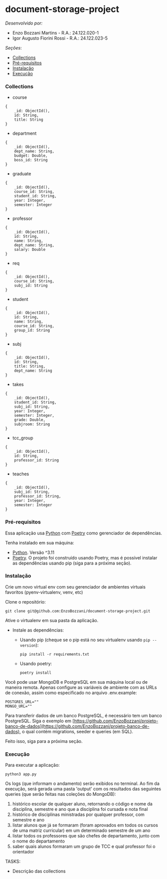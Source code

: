 # document-storage-project

_Desenvolvido por:_

-   Enzo Bozzani Martins - R.A.: 24.122.020-1
-   Igor Augusto Fiorini Rossi - R.A.: 24.122.023-5

_Seções_:

-   [Collections](#collections)
-   [Pré-requisitos](#pré-requisitos)
-   [Instalação](#instalação)
-   [Execução](#execução)

### Collections

-   course

```
{
    _id: ObjectId(),
    id: String,
    title: String
}
```

-   department

```
{
    _id: ObjectId(),
    dept_name: String,
    budget: Double,
    boss_id: String
}
```

-   graduate

```
{
    _id: ObjectId(),
    course_id: String,
    student_id: String,
    year: Integer,
    semester: Integer
}
```

-   professor

```
{
    _id: ObjectId(),
    id: String,
    name: String,
    dept_name: String,
    salary: Double
}
```

-   req

```
{
    _id: ObjectId(),
    course_id: String,
    subj_id: String
}
```

-   student

```
{
    _id: ObjectId(),
    id: String,
    name: String,
    course_id: String,
    group_id: String
}
```

-   subj

```
{
    _id: ObjectId(),
    id: String,
    title: String,
    dept_name: String
}
```

-   takes

```
{
    _id: ObjectId(),
    student_id: String,
    subj_id: String,
    year: Integer,
    semester: Integer,
    grade: Double,
    subjroom: String
}
```

-   tcc_group

```
{
    _id: ObjectId(),
    id: String,
    professor_id: String
}
```

-   teaches

```
{
    _id: ObjectId(),
    subj_id: String,
    professor_id: String,
    year: Integer,
    semester: Integer
}
```

### Pré-requisitos

Essa aplicação usa [Python](https://www.python.org/) com [Poetry](https://python-poetry.org/) como gerenciador de dependências.

Tenha instalado em sua máquina:

-   [Python](https://www.python.org/). Versão ^3.11
-   [Poetry](https://python-poetry.org/). O projeto foi construído usando Poetry, mas é possível instalar as dependências usando pip (siga para a próxima seção).

### Instalação

Crie um novo virtual env com seu gerenciador de ambientes virtuais favoritos (pyenv-virtualenv, venv, etc)

Clone o repositório:

```
git clone git@github.com:EnzoBozzani/document-storage-project.git
```

Ative o virtualenv em sua pasta da aplicação.

-   Instale as dependências:

    -   Usando pip (cheque se o pip está no seu virtualenv usando `pip --version`):

        ```
        pip install -r requirements.txt
        ```

    -   Usando poetry:
        ```
        poetry install
        ```

Você pode usar MongoDB e PostgreSQL em sua máquina local ou de maneira remota. Apenas configure as variáveis de ambiente com as URLs de conexão, assim como especificado no arquivo .env.example:

```
POSTGRES_URL=""
MONGO_URL=""
```

Para transferir dados de um banco PostgreSQL, é necessário tem um banco PostgreSQL. Siga o exemplo em [https://github.com/EnzoBozzani/projeto-banco-de-dados](https://github.com/EnzoBozzani/projeto-banco-de-dados), o qual contém migrations, seeder e queries (em SQL).

Feito isso, siga para a próxima seção.

### Execução

Para executar a aplicação:

```
python3 app.py
```

Os logs (que informam o andamento) serão exibidos no terminal. Ao fim da execução, será gerada uma pasta 'output' com os resultados das seguintes queries (que serão feitas nas coleções do MongoDB):

1. histórico escolar de qualquer aluno, retornando o código e nome da disciplina, semestre e ano que a disciplina foi cursada e nota final
2. histórico de disciplinas ministradas por qualquer professor, com semestre e ano
3. listar alunos que já se formaram (foram aprovados em todos os cursos de uma matriz curricular) em um determinado semestre de um ano
4. listar todos os professores que são chefes de departamento, junto com o nome do departamento
5. saber quais alunos formaram um grupo de TCC e qual professor foi o orientador

TASKS:

-   Descrição das collections
